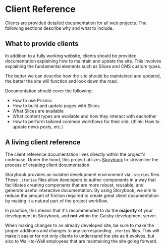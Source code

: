 # Client Reference

Clients are provided detailed documentation for all web projects. The following
sections describe why and what to include.

## What to provide clients

In addition to a fully working website, clients should be provided documentation
explaining how to maintain and update the site. This involves explaining the
fundamental elements such as Slices and CMS custom types.

The better we can describe how the site should be maintained and updated, the
better the site will function and look down the road.

Documentation should cover the following:

-   How to use Prismic
-   How to build and update pages with Slices
-   What Slices are available
-   What content types are available and how they interact with eachother
-   How to perform tailored common workflows for their site. (think: How to
    update news posts, etc.)

## A living client reference

The client reference documentation lives directly within the project's codebase.
Under the hood, this project utilizes [Storybook](https://storybook.js.org/) to
streamline the process of creating client documentation.

Storybook provides an isolated development environment via `.stories` files.
These `.stories` files allow developers to author components in a way that
facilitiates creating components that are more robust, reusable, and generate
useful interactive documentation. By using Storybook, we aim to reduce the
amount of friction required to create great client documentation by making it a
natural part of the project workflow.

In practice, this means that it's recommended to do the **majority** of your
development in Storybook, and **not** within the Gatsby development server.

When making changes to an already developed site, be sure to make the proper
additions and changes to any corresponding `.stories` files. This will make it
easier for not only clients to understand the site as it evolves, but also to
Wall-to-Wall employees that are maintaining the site going forward.
